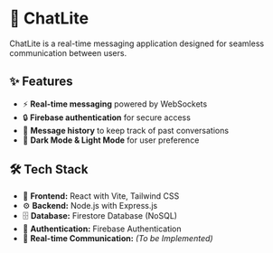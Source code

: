 # 🚀 ChatLite

ChatLite is a real-time messaging application designed for seamless communication between users.

## ✨ Features
- ⚡ **Real-time messaging** powered by WebSockets  
- 🔒 **Firebase authentication** for secure access  
- 💬 **Message history** to keep track of past conversations  
- 🌙 **Dark Mode & Light Mode** for user preference  

## 🛠️ Tech Stack
- 🎨 **Frontend:** React with Vite, Tailwind CSS  
- ⚙️ **Backend:** Node.js with Express.js  
- 🗄️ **Database:** Firestore Database (NoSQL)  
- 🔑 **Authentication:** Firebase Authentication  
- 🔄 **Real-time Communication:** *(To be Implemented)*  
